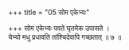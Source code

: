 +++
title = "05 सोम एकेभ्यः"

+++
सोम एकेभ्यः पवते घृतमेक उपासते ।  
येभ्यो मधु प्रधावति तांश्चिदेवापि गच्छतात् ॥ ७ ॥